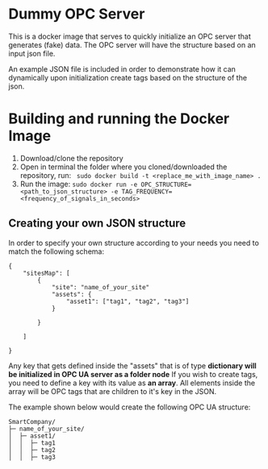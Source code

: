 # Dummy OPC Server
This is a docker image that serves to quickly initialize an OPC server that generates (fake) data. The OPC server will have the structure based on an input json file.

An example JSON file is included in order to demonstrate how it can dynamically upon initialization create tags based on the structure of the json.

# Building and running the Docker Image
1. Download/clone the repository
2. Open in terminal the folder where you cloned/downloaded the repository, run: `` sudo docker build -t <replace_me_with_image_name> .``
3. Run the image: ``sudo docker run -e OPC_STRUCTURE=<path_to_json_structure> -e TAG_FREQUENCY=<frequency_of_signals_in_seconds>``

## Creating your own JSON structure
In order to specify your own structure according to your needs you need to match the following schema: 

```
{
    "sitesMap": [
        {
            "site": "name_of_your_site"
            "assets": {
                "asset1": ["tag1", "tag2", "tag3"]
            }

        }

    ]
        
}
```

Any key that gets defined inside the "assets" that is of type **dictionary will be initialized in OPC UA server as a folder node**
If you wish to create tags, you need to define a key with its value as **an array**. All elements inside the array will be OPC tags that are children to it's key in the JSON.

The example shown below would create the following OPC UA structure:
```
SmartCompany/
├─ name_of_your_site/
│  ├─ asset1/
│  │  ├─ tag1
│  │  ├─ tag2
│  │  ├─ tag3
```